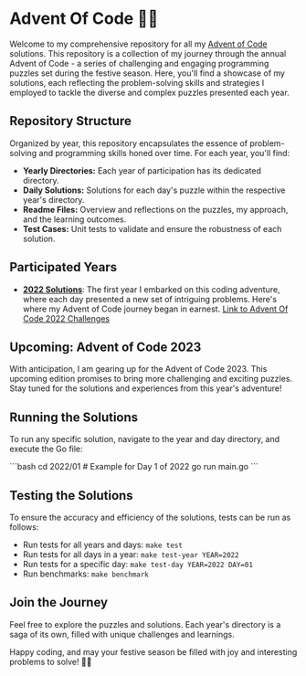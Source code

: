 # Advent Of Code 🎄✨

Welcome to my comprehensive repository for all my [Advent of Code](https://adventofcode.com/) solutions. This repository is a collection of my journey through the annual Advent of Code - a series of challenging and engaging programming puzzles set during the festive season. Here, you'll find a showcase of my solutions, each reflecting the problem-solving skills and strategies I employed to tackle the diverse and complex puzzles presented each year.

## Repository Structure

Organized by year, this repository encapsulates the essence of problem-solving and programming skills honed over time. For each year, you'll find:

- **Yearly Directories:** Each year of participation has its dedicated directory.
- **Daily Solutions:** Solutions for each day's puzzle within the respective year's directory.
- **Readme Files:** Overview and reflections on the puzzles, my approach, and the learning outcomes.
- **Test Cases:** Unit tests to validate and ensure the robustness of each solution.

## Participated Years

- [**2022 Solutions**](./2022/): The first year I embarked on this coding adventure, where each day presented a new set of intriguing problems. Here's where my Advent of Code journey began in earnest. [Link to Advent Of Code 2022 Challenges](https://adventofcode.com/2022)

## Upcoming: Advent of Code 2023

With anticipation, I am gearing up for the Advent of Code 2023. This upcoming edition promises to bring more challenging and exciting puzzles. Stay tuned for the solutions and experiences from this year's adventure!

## Running the Solutions

To run any specific solution, navigate to the year and day directory, and execute the Go file:

\```bash
cd 2022/01  # Example for Day 1 of 2022
go run main.go
\```

## Testing the Solutions

To ensure the accuracy and efficiency of the solutions, tests can be run as follows:

- Run tests for all years and days: `make test`
- Run tests for all days in a year: `make test-year YEAR=2022`
- Run tests for a specific day: `make test-day YEAR=2022 DAY=01`
- Run benchmarks: `make benchmark`

## Join the Journey

Feel free to explore the puzzles and solutions. Each year's directory is a saga of its own, filled with unique challenges and learnings.

Happy coding, and may your festive season be filled with joy and interesting problems to solve! 🚀🌟
